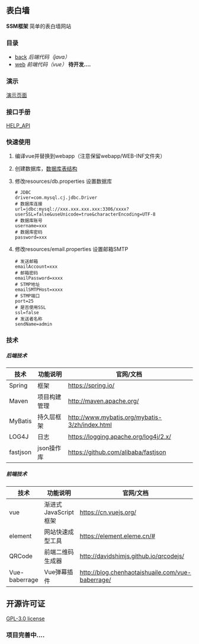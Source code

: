 ## 表白墙

**SSM框架** 简单的表白墙网站



### 目录

- [back](/back)   *后端代码（java）*
- [web](/web)   *前端代码（vue）* **待开发....**



### 演示

[演示页面](http://biaobai.xiaoxiaoge.cn)



### 接口手册

[HELP_API](/HELP_API.md)



### 快速使用

1. 编译vue并替换到webapp（注意保留webapp/WEB-INF文件夹）

2. 创建数据库，[数据库表结构](/wall.sql)

3. 修改resources/db.properties 设置数据库

	```properties
	# JDBC
	driver=com.mysql.cj.jdbc.Driver
	# 数据库连接
	url=jdbc:mysql://xxx.xxx.xxx.xxx:3306/xxxx?userSSL=false&useUnicode=true&characterEncoding=UTF-8
	# 数据库账号
	username=xxx
	# 数据库密码
	password=xxx
	```
	
4. 修改resources/email.properties 设置邮箱SMTP

	```properties
	# 发送邮箱
	emailAccount=xxx
	# 邮箱密码
	emailPassword=xxxx
	# STMP地址
	emailSMTPHost=xxxx
	# STMP端口
	port=25
	# 是否使用SSL
	ssl=false
	# 发送者名称
	sendName=admin
	```





### 技术

##### 后端技术

| 技术     | 功能说明     | 官网/文档                                      |
| -------- | ------------ | ---------------------------------------------- |
| Spring   | 框架         | https://spring.io/                             |
| Maven    | 项目构建管理 | http://maven.apache.org/                       |
| MyBatis  | 持久层框架   | http://www.mybatis.org/mybatis-3/zh/index.html |
| LOG4J    | 日志         | https://logging.apache.org/log4j/2.x/          |
| fastjson | json操作库   | https://github.com/alibaba/fastjson            |



##### 前端技术

| 技术          | 功能说明               | 官网/文档                                        |
| ------------- | ---------------------- | ------------------------------------------------ |
| vue           | 渐进式 JavaScript 框架 | https://cn.vuejs.org/                            |
| element       | 网站快速成型工具       | https://element.eleme.cn/#                       |
| QRCode        | 前端二维码生成器       | http://davidshimjs.github.io/qrcodejs/           |
| Vue-baberrage | Vue弹幕插件            | http://blog.chenhaotaishuaile.com/vue-baberrage/ |



## 开源许可证

[GPL-3.0 license](/LICENSE)



### 项目完善中....